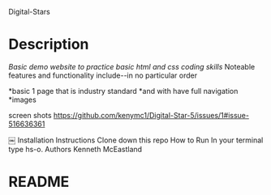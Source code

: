 Digital-Stars

# Description
*Basic demo website to practice basic html and css coding skills*
Noteable features and functionality include--in no particular order

*basic 1 page that is industry standard
*and with have full navigation 
*images

screen shots
https://github.com/kenymc1/Digital-Star-5/issues/1#issue-516636361


 ￼
Installation Instructions Clone down this repo
How to Run In your terminal type hs-o.
Authors Kenneth McEastland
# README
